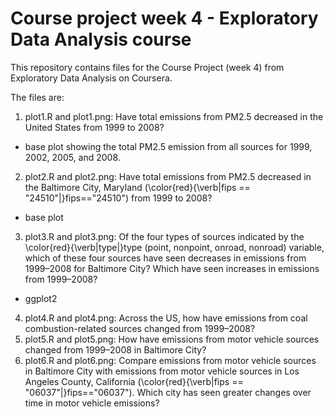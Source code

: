 # Course project week 4 - Exploratory Data Analysis course
This repository contains files for the Course Project (week 4) from Exploratory Data Analysis on Coursera.

The files are:

1. plot1.R and plot1.png: Have total emissions from PM2.5 decreased in the United States from 1999 to 2008? 
 - base plot showing the total PM2.5 emission from all sources for 1999, 2002, 2005, and 2008.
2. plot2.R and plot2.png: Have total emissions from PM2.5 decreased in the Baltimore City, Maryland (\color{red}{\verb|fips == "24510"|}fips=="24510") from 1999 to 2008? 
 - base plot 
3. plot3.R and plot3.png: Of the four types of sources indicated by the \color{red}{\verb|type|}type (point, nonpoint, onroad, nonroad) variable, which of these four sources have seen decreases in emissions from 1999–2008 for Baltimore City? Which have seen increases in emissions from 1999–2008? 
 - ggplot2
4. plot4.R and plot4.png: Across the US, how have emissions from coal combustion-related sources changed from 1999–2008?
5. plot5.R and plot5.png: How have emissions from motor vehicle sources changed from 1999–2008 in Baltimore City?
6. plot6.R and plot6.png: Compare emissions from motor vehicle sources in Baltimore City with emissions from motor vehicle sources in Los Angeles County, California (\color{red}{\verb|fips == "06037"|}fips=="06037"). Which city has seen greater changes over time in motor vehicle emissions?
